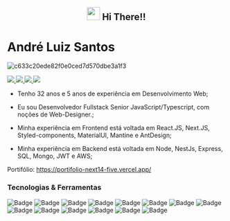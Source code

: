 <h2 align="center"><img src="https://emojis.slackmojis.com/emojis/images/1531849430/4246/blob-sunglasses.gif?1531849430" width="30"/> Hi There!! </h2>

# André Luiz Santos

![c633c20ede82f0e0ced7d570dbe3a1f3](https://user-images.githubusercontent.com/70382532/138322189-2db8df52-9dcb-40a0-88a8-c365466bd33d.gif)

<p align="left">
  <a href="https://www.linkedin.com/in/andr%C3%A9-luiz-844207102/">
    <img src="https://img.shields.io/badge/LinkedIn-0077B5?style=for-the-badge&logo=linkedin&logoColor=white" />
  </a>

  <a href="https://api.whatsapp.com/send?phone=5511979539358">
    <img src="https://img.shields.io/badge/WhatsApp-25D366?style=for-the-badge&logo=whatsapp&logoColor=white" />
  </a>
  
  <a href="mailto:and_consul@outlook.com?subject=Subject&body=Message">
    <img src="https://img.shields.io/badge/Gmail-D14836?style=for-the-badge&logo=gmail&logoColor=white" />
  </a>
  
  <a href="https://www.instagram.com/and_bas7/">
    <img src="https://img.shields.io/badge/Instagram-E4405F?style=for-the-badge&logo=instagram&logoColor=white" />
  </a>
</p>

- Tenho 32 anos e 5 anos de experiência em Desenvolvimento Web;

- Eu sou Desenvolvedor Fullstack Senior JavaScript/Typescript, com noções de Web-Designer.;

- Minha experiência em Frontend está voltada em React.JS, Next.JS, Styled-components, MaterialUI, Mantine e AntDesign;

- Minha experiência em Backend está voltada em Node, NestJs, Express, SQL, Mongo, JWT e AWS;

Portifólio: https://portifolio-next14-five.vercel.app/


### Tecnologias & Ferramentas

![Badge](https://img.shields.io/badge/REACT.js-20232A?style=for-the-badge&logo=react)
![Badge](https://img.shields.io/badge/REACT_ROUTER-CA4245?style=for-the-badge&logo=react-router&logoColor=white)
![Badge](https://img.shields.io/badge/Node.js-43853D?style=for-the-badge&logo=node.js&logoColor=white)
![Badge](https://img.shields.io/badge/JavaScript-323330?style=for-the-badge&logo=javascript&logoColor=F7DF1E)
![Badge](https://img.shields.io/badge/TypeScript-3178C6?style=for-the-badge&logo=typescript&logoColor=white)
![Badge](https://img.shields.io/badge/MySQL-00000F?style=for-the-badge&logo=mysql&logoColor=white)
![Badge](https://img.shields.io/badge/Bootstrap-7952b3?style=for-the-badge&logo=bootstrap&logoColor=white)
![Badge](https://img.shields.io/badge/Next.Js-000000?style=for-the-badge&logo=next.js&logoColor=white)
![Badge](https://img.shields.io/badge/Figma-f24e1e?style=for-the-badge&logo=figma&logoColor=white)
![Badge](https://img.shields.io/badge/Kali_Linux-557C94?style=for-the-badge&logo=kali-linux&logoColor=white)
![Badge](https://img.shields.io/badge/Styled_Components-DB7093?style=for-the-badge&logo=styled-components&logoColor=white)
![Badge](https://img.shields.io/badge/GitHub-181717?style=for-the-badge&logo=github&logoColor=white)
![Badge](https://img.shields.io/badge/Electron-47848F?style=for-the-badge&logo=electron&logoColor=white)
![Badge](https://img.shields.io/badge/Webpack-8DD6F9?style=for-the-badge&logo=webpack&logoColor=white)

